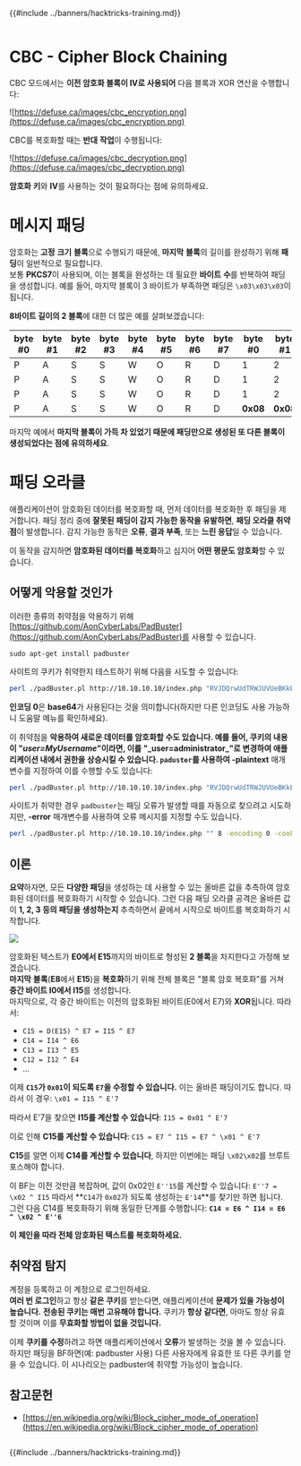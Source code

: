 {{#include ../banners/hacktricks-training.md}}

<figure><img src="/..https:/pentest.eu/RENDER_WebSec_10fps_21sec_9MB_29042024.gif" alt=""><figcaption></figcaption></figure>

# CBC - Cipher Block Chaining

CBC 모드에서는 **이전 암호화 블록이 IV로 사용되어** 다음 블록과 XOR 연산을 수행합니다:

![https://defuse.ca/images/cbc_encryption.png](https://defuse.ca/images/cbc_encryption.png)

CBC를 복호화할 때는 **반대** **작업**이 수행됩니다:

![https://defuse.ca/images/cbc_decryption.png](https://defuse.ca/images/cbc_decryption.png)

**암호화** **키**와 **IV**를 사용하는 것이 필요하다는 점에 유의하세요.

# 메시지 패딩

암호화는 **고정** **크기** **블록**으로 수행되기 때문에, **마지막** **블록**의 길이를 완성하기 위해 **패딩**이 일반적으로 필요합니다.\
보통 **PKCS7**이 사용되며, 이는 블록을 완성하는 데 필요한 **바이트** **수**를 반복하여 패딩을 생성합니다. 예를 들어, 마지막 블록이 3 바이트가 부족하면 패딩은 `\x03\x03\x03`이 됩니다.

**8바이트 길이의 2 블록**에 대한 더 많은 예를 살펴보겠습니다:

| byte #0 | byte #1 | byte #2 | byte #3 | byte #4 | byte #5 | byte #6 | byte #7 | byte #0  | byte #1  | byte #2  | byte #3  | byte #4  | byte #5  | byte #6  | byte #7  |
| ------- | ------- | ------- | ------- | ------- | ------- | ------- | ------- | -------- | -------- | -------- | -------- | -------- | -------- | -------- | -------- |
| P       | A       | S       | S       | W       | O       | R       | D       | 1        | 2        | 3        | 4        | 5        | 6        | **0x02** | **0x02** |
| P       | A       | S       | S       | W       | O       | R       | D       | 1        | 2        | 3        | 4        | 5        | **0x03** | **0x03** | **0x03** |
| P       | A       | S       | S       | W       | O       | R       | D       | 1        | 2        | 3        | **0x05** | **0x05** | **0x05** | **0x05** | **0x05** |
| P       | A       | S       | S       | W       | O       | R       | D       | **0x08** | **0x08** | **0x08** | **0x08** | **0x08** | **0x08** | **0x08** | **0x08** |

마지막 예에서 **마지막 블록이 가득 차 있었기 때문에 패딩만으로 생성된 또 다른 블록이 생성되었다는 점에 유의하세요**.

# 패딩 오라클

애플리케이션이 암호화된 데이터를 복호화할 때, 먼저 데이터를 복호화한 후 패딩을 제거합니다. 패딩 정리 중에 **잘못된 패딩이 감지 가능한 동작을 유발하면**, **패딩 오라클 취약점**이 발생합니다. 감지 가능한 동작은 **오류**, **결과 부족**, 또는 **느린 응답**일 수 있습니다.

이 동작을 감지하면 **암호화된 데이터를 복호화**하고 심지어 **어떤 평문도 암호화**할 수 있습니다.

## 어떻게 악용할 것인가

이러한 종류의 취약점을 악용하기 위해 [https://github.com/AonCyberLabs/PadBuster](https://github.com/AonCyberLabs/PadBuster)를 사용할 수 있습니다.
```
sudo apt-get install padbuster
```
사이트의 쿠키가 취약한지 테스트하기 위해 다음을 시도할 수 있습니다:
```bash
perl ./padBuster.pl http://10.10.10.10/index.php "RVJDQrwUdTRWJUVUeBKkEA==" 8 -encoding 0 -cookies "login=RVJDQrwUdTRWJUVUeBKkEA=="
```
**인코딩 0**은 **base64**가 사용된다는 것을 의미합니다(하지만 다른 인코딩도 사용 가능하니 도움말 메뉴를 확인하세요).

이 취약점을 **악용하여 새로운 데이터를 암호화할 수도 있습니다. 예를 들어, 쿠키의 내용이 "**_**user=MyUsername**_**"이라면, 이를 "\_user=administrator\_"로 변경하여 애플리케이션 내에서 권한을 상승시킬 수 있습니다. `paduster`를 사용하여 -plaintext** 매개변수를 지정하여 이를 수행할 수도 있습니다:
```bash
perl ./padBuster.pl http://10.10.10.10/index.php "RVJDQrwUdTRWJUVUeBKkEA==" 8 -encoding 0 -cookies "login=RVJDQrwUdTRWJUVUeBKkEA==" -plaintext "user=administrator"
```
사이트가 취약한 경우 `padbuster`는 패딩 오류가 발생할 때를 자동으로 찾으려고 시도하지만, **-error** 매개변수를 사용하여 오류 메시지를 지정할 수도 있습니다.
```bash
perl ./padBuster.pl http://10.10.10.10/index.php "" 8 -encoding 0 -cookies "hcon=RVJDQrwUdTRWJUVUeBKkEA==" -error "Invalid padding"
```
## 이론

**요약**하자면, 모든 **다양한 패딩**을 생성하는 데 사용할 수 있는 올바른 값을 추측하여 암호화된 데이터를 복호화하기 시작할 수 있습니다. 그런 다음 패딩 오라클 공격은 올바른 값이 **1, 2, 3 등의 패딩을 생성하는지** 추측하면서 끝에서 시작으로 바이트를 복호화하기 시작합니다.

![](<../images/image (629) (1) (1).png>)

암호화된 텍스트가 **E0에서 E15**까지의 바이트로 형성된 **2 블록**을 차지한다고 가정해 보겠습니다.\
**마지막** **블록**(**E8**에서 **E15**)을 **복호화**하기 위해 전체 블록은 "블록 암호 복호화"를 거쳐 **중간 바이트 I0에서 I15**를 생성합니다.\
마지막으로, 각 중간 바이트는 이전의 암호화된 바이트(E0에서 E7)와 **XOR**됩니다. 따라서:

- `C15 = D(E15) ^ E7 = I15 ^ E7`
- `C14 = I14 ^ E6`
- `C13 = I13 ^ E5`
- `C12 = I12 ^ E4`
- ...

이제 **`C15`가 `0x01`이 되도록 `E7`을 수정할 수 있습니다.** 이는 올바른 패딩이기도 합니다. 따라서 이 경우: `\x01 = I15 ^ E'7`

따라서 E'7을 찾으면 **I15를 계산할 수 있습니다**: `I15 = 0x01 ^ E'7`

이로 인해 **C15를 계산할 수 있습니다**: `C15 = E7 ^ I15 = E7 ^ \x01 ^ E'7`

**C15**를 알면 이제 **C14를 계산할 수 있습니다**, 하지만 이번에는 패딩 `\x02\x02`를 브루트 포스해야 합니다.

이 BF는 이전 것만큼 복잡하며, 값이 0x02인 `E''15`를 계산할 수 있습니다: `E''7 = \x02 ^ I15` 따라서 **`C14`가 `0x02`가 되도록 생성하는 `E'14`**를 찾기만 하면 됩니다.\
그런 다음 C14를 복호화하기 위해 동일한 단계를 수행합니다: **`C14 = E6 ^ I14 = E6 ^ \x02 ^ E''6`**

**이 체인을 따라 전체 암호화된 텍스트를 복호화하세요.**

## 취약점 탐지

계정을 등록하고 이 계정으로 로그인하세요.\
**여러 번 로그인**하고 항상 **같은 쿠키**를 받는다면, 애플리케이션에 **문제가 있을 가능성이 높습니다.** **전송된 쿠키는 매번 고유해야 합니다.** 쿠키가 **항상** **같다면**, 아마도 항상 유효할 것이며 이를 **무효화할 방법이 없을 것입니다.**

이제 **쿠키를 수정**하려고 하면 애플리케이션에서 **오류**가 발생하는 것을 볼 수 있습니다.\
하지만 패딩을 BF하면(예: padbuster 사용) 다른 사용자에게 유효한 또 다른 쿠키를 얻을 수 있습니다. 이 시나리오는 padbuster에 취약할 가능성이 높습니다.

## 참고문헌

- [https://en.wikipedia.org/wiki/Block_cipher_mode_of_operation](https://en.wikipedia.org/wiki/Block_cipher_mode_of_operation)

<figure><img src="/..https:/pentest.eu/RENDER_WebSec_10fps_21sec_9MB_29042024.gif" alt=""><figcaption></figcaption></figure>

{{#include ../banners/hacktricks-training.md}}

